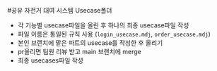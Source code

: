 #공유 자전거 대여 시스템 Usecase폴더
- 각 기능별 usecase파일을 올린 후 하나의 최종 usecase파일 작성
- 파일 이름은 통일된 규칙 사용
    (`login_usecase.mdj`, `order_usecase.mdj`)
- 본인 브랜치에 맡은 파트의 usecase를 작성한 후 올리기
- pr올리면 팀원 리뷰 받고 main 브랜치에 merge
- 최종 usecases파일 작성
